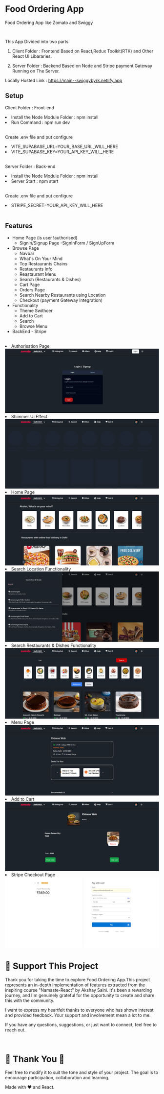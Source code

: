 # Food Ordering App

<p> Food Ordering App like Zomato and Swiggy</p>
          <br />

This App Divided into two parts
<br />

1. Client Folder : Frontend Based on React,Redux Toolkit(RTK) and Other React UI Libararies.
   <br />

2. Server Folder : Backend Based on Node and Stripe payment Gateway Running on The Server.
   <br />

Locally Hosted Link : https://main--swiggybyrk.netlify.app
<br />

<h2>Setup</h2>
<p>Client Folder : Front-end</p>
<li>Install the Node Module Folder : npm install</li>
<li>Run Command : npm run dev</li>
          <br />
<p>Create .env file and put configure</li>
<li>VITE_SUPABASE_URL=YOUR_BASE_URL_WILL_HERE</li>
<li>VITE_SUPABASE_KEY=YOUR_API_KEY_WILL_HERE</li>
          <br />
<p>Server Folder : Back-end</p>
<li>Install the Node Module Folder : npm install</li>
<li>Server Start : npm start</li>
          <br />
<p>Create .env file and put configure</li>
<li>STRIPE_SECRET=YOUR_API_KEY_WILL_HERE</li>
          <br />
<h2>Features</h2>

- Home Page (is user !authorised)
  - Signin/Signup Page
    -SignInForm / SignUpForm
- Browse Page
  - Navbar
  - What's On Your Mind
  - Top Restaurants Chains
  - Restaurants Info
  - Reastaurant Menu
  - Search (Restaurants & Dishes)
  - Cart Page
  - Orders Page
  - Search Nearby Restaurants using Location
  - Checkout (payment Gateway Integration)
- Functionality
  - Theme Swithcer
  - Add to Cart
  - Search
  - Browse Menu
- BackEnd - Stripe
<br />
<li>Authorisation Page</li>
      <img src="./Client/public/assets/image.png" alt="" />
<br/>
<li>Shimmer Ui Effect</li>
 <img src="./Client/public/assets/image-1.png" alt="" />
<br/>
<li>Home Page</li>
 <img src="./Client/public/assets/z.png" alt="" />
<br/>
<li>Search Location Functionality</li>
 <img src="./Client/public/assets/image-2.png" alt="" />
<br/>
<li>Search Restaurants & Dishes Functionality</li>
 <img src="./Client/public/assets/image-4.png" alt="" />
<br/>
<li>Menu Page</li>
 <img src="./Client/public/assets/image-5.png" alt="" />
<br/>
<li>Add to Cart</li>
 <img src="./Client/public/assets/image-6.png" alt="" />
<br/>
<li>Stripe Checkout Page</li>
 <img src="./Client/public/assets/image-7.png" alt="" />
<br/>
<h1>💖 Support This Project</h1>
<p>Thank you for taking the time to explore Food Ordering App.This project represents an in-depth implementation of features extracted from the inspiring course "Namaste-React" by Akshay Saini. It's been a rewarding journey, and I'm genuinely grateful for the opportunity to create and share this with the community.</p>
<p>I want to express my heartfelt thanks to everyone who has shown interest and provided feedback. Your support and involvement mean a lot to me.</p>
<p>If you have any questions, suggestions, or just want to connect, feel free to reach out.</p>
          <br />
<Happy coding />
<h1>🙏 Thank You 🙏</h1>
<p>Feel free to modify it to suit the tone and style of your project. The goal is to encourage participation, collaboration and learning.</p>
<p>Made with ❤️ and React.</p>
